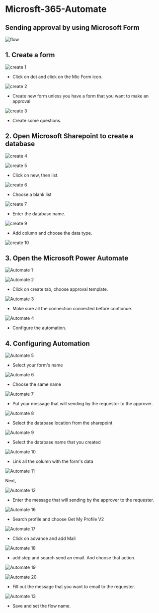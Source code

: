 # Microsft-365-Automate

## Sending approval by using Microsoft Form
![flow](https://user-images.githubusercontent.com/37354986/186581141-ba910731-c56f-49ff-80dd-7d41f46ce18b.PNG)

## 1. Create a form

![create 1](https://user-images.githubusercontent.com/37354986/186581212-0cf061f9-d110-4b40-808d-3f143c8237f5.PNG)
- Click on dot and click on the Mic Form icon.


![create 2](https://user-images.githubusercontent.com/37354986/186581349-d03ab54b-dc48-4557-88bd-92f1261817eb.PNG)
- Create new form unless you have a form that you want to make an approval

![create 3](https://user-images.githubusercontent.com/37354986/186581515-fcd4c1d0-2d40-450f-93eb-5ccf29c361e5.PNG)
- Create some questions.

## 2. Open Microsoft Sharepoint to create a database


![create 4](https://user-images.githubusercontent.com/37354986/186581609-45c8c2ef-0b82-40a2-92ba-713573b068fc.PNG)

![create 5](https://user-images.githubusercontent.com/37354986/186581758-29c64872-578e-43fc-aa3b-dd02c23fa823.PNG)
- Click on new, then list.


![create 6](https://user-images.githubusercontent.com/37354986/186587433-aa71a852-2764-4be4-9c2b-3553ca25b9ca.PNG)
- Choose a blank list

![create 7](https://user-images.githubusercontent.com/37354986/186587515-a144e1d0-9fb8-4a1d-b0e0-164eb0398872.PNG)
- Enter the database name.


![create 9](https://user-images.githubusercontent.com/37354986/186589071-9fda3d9e-a719-4eef-bfe9-05bf2d900219.PNG)
- Add column and choose the data type.



![create 10](https://user-images.githubusercontent.com/37354986/186589162-51d463f4-24ba-4e9d-bad5-2e8b5af2e2f9.PNG)

## 3. Open the Microsoft Power Automate
![Automate 1](https://user-images.githubusercontent.com/37354986/186589548-cb760866-41ae-4a2d-b1b7-c0d05cd5847e.PNG)

![Automate 2](https://user-images.githubusercontent.com/37354986/186590706-5b18b5bd-c016-4226-b7c6-b134b2e90ee5.PNG)
- Click on create tab, choose approval template.

![Automate 3](https://user-images.githubusercontent.com/37354986/186591332-a49494e4-187b-43f9-a933-8f3fa4258e5f.PNG)
- Make sure all the connection connected before contionue.

![Automate 4](https://user-images.githubusercontent.com/37354986/186591195-171b7c16-2d23-4d3e-8945-de7a8cc4765b.PNG)
- Configure the automation.

## 4. Configuring Automation
![Automate 5](https://user-images.githubusercontent.com/37354986/186593956-46a9202a-1db0-4e7a-9210-ce9e96b2a5e9.PNG)
- Select your form's name

![Automate 6](https://user-images.githubusercontent.com/37354986/186594097-b5d0f843-5f11-4182-8966-521dc9930860.PNG)
- Choose the same name

![Automate 7](https://user-images.githubusercontent.com/37354986/186594162-32c89a3c-6da5-4519-bd79-5753c1be2004.PNG)
- Put your message that will sending by the requestor to the approver.

![Automate 8](https://user-images.githubusercontent.com/37354986/186594325-aaae01eb-fad9-4c44-a27b-b0c050b1f844.PNG)
- Select the database location from the sharepoint

![Automate 9](https://user-images.githubusercontent.com/37354986/186594426-daab75b8-a739-4bf4-9924-ad05e4f36df4.PNG)
- Select the database name that you created

![Automate 10](https://user-images.githubusercontent.com/37354986/186594549-8cc640a0-5878-49b3-a3a7-311397943446.PNG)
- Link all the column with the form's data

![Automate 11](https://user-images.githubusercontent.com/37354986/186594609-03d79f78-d5f1-440d-ba2a-d95142f1c4e5.PNG)

Next,

![Automate 12](https://user-images.githubusercontent.com/37354986/186594701-abf9bc54-57b0-498f-b29b-e29caf8a490f.PNG)
- Enter the message that will sending by the approver to the requester.

![Automate 16](https://user-images.githubusercontent.com/37354986/186600131-4ec50094-e8b2-43fd-a460-f08139662311.PNG)
- Search profile and choose Get My Profile V2

![Automate 17](https://user-images.githubusercontent.com/37354986/186600257-487f14f6-4f4f-4f20-953f-20642dd45e18.PNG)
- Click on advance and add Mail


![Automate 18](https://user-images.githubusercontent.com/37354986/186600495-216bb1ec-c68a-4a8e-80c6-c08766d0318b.PNG)
- add step and search send an email. And choose that action.

![Automate 19](https://user-images.githubusercontent.com/37354986/186600673-eba38d7b-8ca4-49e9-82bd-81c5cdadd636.PNG)

![Automate 20](https://user-images.githubusercontent.com/37354986/186600697-5813b068-0159-493b-a563-1ab2a8ff72bc.PNG)
- Fill out the message that you want to email to the requester.

![Automate 13](https://user-images.githubusercontent.com/37354986/186601320-aeb211a1-da97-47d8-a5dd-5c832a683a38.PNG)
- Save and set the flow name.

